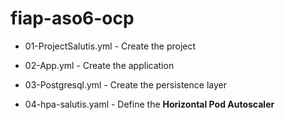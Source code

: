 # fiap-aso6-ocp
- 01-ProjectSalutis.yml - Create the project

- 02-App.yml - Create the application

- 03-Postgresql.yml - Create the persistence  layer

- 04-hpa-salutis.yaml - Define the **Horizontal Pod Autoscaler**
